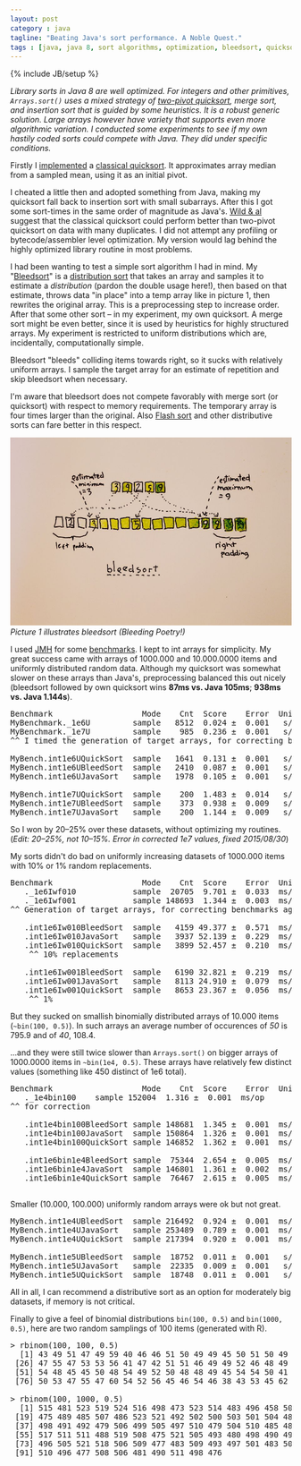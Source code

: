 ```yaml
---
layout: post
category : java
tagline: "Beating Java's sort performance. A Noble Quest."
tags : [java, java 8, sort algorithms, optimization, bleedsort, quicksort, Paavo Toivanen]
---
```

{% include JB/setup %}

*Library sorts in Java 8 are well optimized. For integers and other primitives, ```Arrays.sort()``` uses a mixed strategy of [two-pivot quicksort](http://epubs.siam.org/doi/abs/10.1137/1.9781611972931.5), merge sort, and insertion sort that is guided by some heuristics.  It is a robust generic solution.  Large arrays however have variety that supports even more algorithmic variation.  I conducted some experiments to see if my own hastily coded sorts could compete with Java.  They did under specific conditions.*

Firstly I [implemented](https://github.com/pvto/java-sort-experiments/blob/master/src/main/java/util/sort/QuickSort.java) a [classical quicksort](https://en.wikipedia.org/wiki/Quicksort).  It approximates array median from a sampled mean, using it as an initial pivot.  

I cheated a little then and adopted something from Java, making my quicksort fall back to insertion sort with small subarrays.  After this I got some sort-times in the same order of magnitude as Java's.  [Wild & al]() suggest that the classical quicksort could perform better than two-pivot quicksort on data with many duplicates.  I did not attempt any profiling or bytecode/assembler level optimization.  My version would lag behind the highly optimized library routine in most problems.

I had been wanting to test a simple sort algorithm I had in mind.  My "[Bleedsort](https://github.com/pvto/java-sort-experiments/blob/master/src/main/java/util/sort/BleedSort.java)" is a [distribution sort](https://en.wikipedia.org/wiki/Sorting_algorithm#Distribution_sort) that takes an array and samples it to estimate a *distribution* (pardon the double usage here!), then based on that estimate, throws data "in place" into a temp array like in picture 1, then rewrites the original array.  This is a preprocessing step to increase order.  After that some other sort – in my experiment, my own quicksort.  A merge sort might be even better, since it is used by heuristics for highly structured arrays.  My experiment is restricted to uniform distributions which are, incidentally, computationally simple.

Bleedsort "bleeds" colliding items towards right, so it sucks with relatively uniform arrays.  I sample the target array for an estimate of repetition and skip bleedsort when necessary.  

I'm aware that bleedsort does not compete favorably with merge sort (or quicksort) with respect to memory requirements.  The temporary array is four times larger than the original.  Also [Flash sort](https://en.wikipedia.org/wiki/Flashsort) and other distributive sorts can fare better in this respect.

![bleedsort](/assets/img/bleedsort/bleedsort-example.jpg)
*Picture 1 illustrates bleedsort (Bleeding Poetry!)*

I used [JMH](http://openjdk.java.net/projects/code-tools/jmh/) for some [benchmarks](https://github.com/pvto/java-sort-experiments/blob/master/test/benchmark/sort-experiments/src/main/java/my/timu/MyBenchmark.java).  I kept to int arrays for simplicity.  My great success came with arrays of 1000.000 and 10.000.0000 items and uniformly distributed random data.  Although my quicksort was somewhat slower on these arrays than Java's, preprocessing balanced this out nicely (bleedsort followed by own quicksort wins **87ms vs. Java 105ms**; **938ms vs. Java 1.144s**).

<pre class="smaller-text">
Benchmark                   Mode    Cnt  Score    Error  Units  Corrected
MyBenchmark._1e6U         sample   8512  0.024 ±  0.001   s/op
MyBenchmark._1e7U         sample    985  0.236 ±  0.001   s/op
^^ I timed the generation of target arrays, for correcting benchmarks below

MyBench.int1e6UQuickSort  sample   1641  0.131 ±  0.001   s/op  0.107 ±  0.002
MyBench.int1e6UBleedSort  sample   2410  0.087 ±  0.001   s/op  0.063 ±  0.002
MyBench.int1e6UJavaSort   sample   1978  0.105 ±  0.001   s/op  0.081 ±  0.002

MyBench.int1e7UQuickSort  sample    200  1.483 ±  0.014   s/op  1.247 ±  0.015
MyBench.int1e7UBleedSort  sample    373  0.938 ±  0.009   s/op  <span class="green">0.701 ±  0.010</span>
MyBench.int1e7UJavaSort   sample    200  1.144 ±  0.009   s/op  0.908 ±  0.010
</pre>

So I won by 20–25% over these datasets, without optimizing my routines. (*Edit: 20–25%, not 10–15%.
 Error in corrected 1e7 values, fixed 2015/08/30*)

My sorts didn't do bad on uniformly increasing datasets of 1000.000 items with 10% or 1% random replacements.  

<pre class="smaller-text">
Benchmark                   Mode    Cnt  Score    Error  Units  Corrected
   ._1e6Iwf010            sample  20705  9.701 ±  0.033  ms/op
   ._1e6Iwf001            sample 148693  1.344 ±  0.003  ms/op
^^ Generation of target arrays, for correcting benchmarks again

   .int1e6Iw010BleedSort  sample   4159 49.377 ±  0.571  ms/op 39.68 ±  0.60
   .int1e6Iw010JavaSort   sample   3937 52.139 ±  0.229  ms/op 42.44 ±  0.25
   .int1e6Iw010QuickSort  sample   3899 52.457 ±  0.210  ms/op 42.76 ±  0.23
    ^^ 10% replacements

   .int1e6Iw001BleedSort  sample   6190 32.821 ±  0.219  ms/op 31.48 ±  0.22
   .int1e6Iw001JavaSort   sample   8113 24.910 ±  0.079  ms/op 23.57 ±  0.08
   .int1e6Iw001QuickSort  sample   8653 23.367 ±  0.056  ms/op 22.02 ±  0.06
    ^^ 1%
</pre>


But they sucked on smallish binomially distributed arrays of 10.000 items (```~bin(100, 0.5)```).  In such arrays an average number of occurences of *50* is 795.9 and of *40*, 108.4.

...and they were still twice slower than ```Arrays.sort()``` on bigger arrays of 1000.0000 items in ```~bin(1e4, 0.5)```. These arrays have relatively few distinct values (something like 450 distinct of 1e6 total).

<pre class="smaller-text">
Benchmark                   Mode    Cnt  Score    Error  Units  Corrected
   ._1e4bin100    sample 152004  1.316 ±  0.001  ms/op
^^ for correction

   .int1e4bin100BleedSort sample 148681  1.345 ±  0.001  ms/op  0.029 ±  0.002
   .int1e4bin100JavaSort  sample 150864  1.326 ±  0.001  ms/op  0.010 ±  0.002
   .int1e4bin100QuickSort sample 146852  1.362 ±  0.001  ms/op  0.046 ±  0.002

   .int1e6bin1e4BleedSort sample  75344  2.654 ±  0.005  ms/op  -
   .int1e6bin1e4JavaSort  sample 146801  1.361 ±  0.002  ms/op  -
   .int1e6bin1e4QuickSort sample  76467  2.615 ±  0.005  ms/op  -

</pre>

Smaller (10.000, 100.000) uniformly random arrays were ok but not great.

<pre class="smaller-text">
MyBench.int1e4UBleedSort  sample 216492  0.924 ±  0.001  ms/op  0.683 ±  0.002
MyBench.int1e4UJavaSort   sample 253489  0.789 ±  0.001  ms/op  0.548 ±  0.002
MyBench.int1e4UQuickSort  sample 217394  0.920 ±  0.001  ms/op  0.679 ±  0.002

MyBench.int1e5UBleedSort  sample  18752  0.011 ±  0.001   s/op  0.009 ±  0.002
MyBench.int1e5UJavaSort   sample  22335  0.009 ±  0.001   s/op  0.007 ±  0.002
MyBench.int1e5UQuickSort  sample  18748  0.011 ±  0.001   s/op  0.009 ±  0.002
</pre>

All in all, I can recommend a distributive sort as an option for moderately big datasets, if memory is not critical.

Finally to give a feel of binomial distributions ```bin(100, 0.5)``` and ```bin(1000, 0.5)```, here are two random samplings of 100 items (generated with R).

<pre class="smaller-text">
&gt; rbinom(100, 100, 0.5)
  [1] 43 49 51 47 49 59 40 46 46 51 50 49 49 45 50 51 50 49 53 52 45 53 48 56 45
 [26] 47 55 47 53 53 56 41 47 42 51 51 46 49 49 52 46 48 49 50 48 56 54 49 53 52
 [51] 54 48 45 45 50 48 54 49 52 50 48 48 49 45 54 54 50 41 53 45 51 48 53 52 52
 [76] 50 53 47 55 47 60 54 52 56 45 46 54 46 38 43 53 45 62 48 52 52 52 49 52 56

&gt; rbinom(100, 1000, 0.5)
  [1] 515 481 523 519 524 516 498 473 523 514 483 496 458 506 507 491 514 489
 [19] 475 489 485 507 486 523 521 492 502 500 503 501 504 482 518 506 498 525
 [37] 498 491 492 479 506 499 505 497 510 479 504 510 485 488 495 519 522 490
 [55] 517 511 511 488 519 508 475 521 505 493 480 498 490 492 492 476 490 506
 [73] 496 505 521 518 506 509 477 483 509 493 497 501 483 502 470 515 519 509
 [91] 510 496 477 508 506 481 490 511 498 476

</pre>
